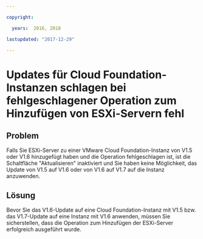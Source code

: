 ```yaml
---

copyright:

  years:  2016, 2018

lastupdated: "2017-12-29"

---
```


# Updates für Cloud Foundation-Instanzen schlagen bei fehlgeschlagener Operation zum Hinzufügen von ESXi-Servern fehl

## Problem

Falls Sie ESXi-Server zu einer VMware Cloud Foundation-Instanz von V1.5 oder V1.6 hinzugefügt haben und die Operation fehlgeschlagen ist, ist die Schaltfläche "Aktualisieren" inaktiviert und Sie haben keine Möglichkeit, das Update von V1.5 auf V1.6 oder von V1.6 auf V1.7 auf die Instanz anzuwenden.

## Lösung

Bevor Sie das V1.6-Update auf eine Cloud Foundation-Instanz mit V1.5 bzw. das V1.7-Update auf eine Instanz mit V1.6 anwenden, müssen Sie sicherstellen, dass die Operation
zum Hinzufügen der ESXi-Server erfolgreich ausgeführt wurde.
